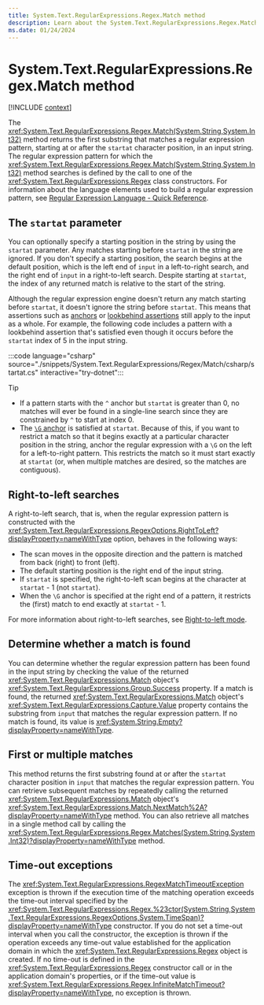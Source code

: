 ```yaml
---
title: System.Text.RegularExpressions.Regex.Match method
description: Learn about the System.Text.RegularExpressions.Regex.Match method.
ms.date: 01/24/2024
---
```

# System.Text.RegularExpressions.Regex.Match method

[!INCLUDE [context](includes/context.md)]

The <xref:System.Text.RegularExpressions.Regex.Match(System.String,System.Int32)> method returns the first substring that matches a regular expression pattern, starting at or after the `startat` character position, in an input string. The regular expression pattern for which the <xref:System.Text.RegularExpressions.Regex.Match(System.String,System.Int32)> method searches is defined by the call to one of the <xref:System.Text.RegularExpressions.Regex> class constructors. For information about the language elements used to build a regular expression pattern, see [Regular Expression Language - Quick Reference](../../standard/base-types/regular-expression-language-quick-reference.md).

## The `startat` parameter

You can optionally specify a starting position in the string by using the `startat` parameter. Any matches starting before `startat` in the string are ignored. If you don't specify a starting position, the search begins at the default position, which is the left end of `input` in a left-to-right search, and the right end of `input` in a right-to-left search. Despite starting at `startat`, the index of any returned match is relative to the start of the string.

Although the regular expression engine doesn't return any match starting before `startat`, it doesn't ignore the string before `startat`. This means that assertions such as [anchors](../../standard/base-types/anchors-in-regular-expressions.md) or [lookbehind assertions](../../standard/base-types/backtracking-in-regular-expressions.md#lookbehind-assertions) still apply to the input as a whole. For example, the following code includes a pattern with a lookbehind assertion that's satisfied even though it occurs before the `startat` index of 5 in the input string.

:::code language="csharp" source="./snippets/System.Text.RegularExpressions/Regex/Match/csharp/startat.cs" interactive="try-dotnet":::

> [!TIP]
>
> - If a pattern starts with the `^` anchor but `startat` is greater than 0, no matches will ever be found in a single-line search since they are constrained by `^` to start at index 0.
> - The [`\G` anchor](../../standard/base-types/anchors-in-regular-expressions.md#contiguous-matches-g) is satisfied at `startat`. Because of this, if you want to restrict a match so that it begins exactly at a particular character position in the string, anchor the regular expression with a `\G` on the left for a left-to-right pattern. This restricts the match so it must start exactly at `startat` (or, when multiple matches are desired, so the matches are contiguous).

## Right-to-left searches

A right-to-left search, that is, when the regular expression pattern is constructed with the <xref:System.Text.RegularExpressions.RegexOptions.RightToLeft?displayProperty=nameWithType> option, behaves in the following ways:

- The scan moves in the opposite direction and the pattern is matched from back (right) to front (left).
- The default starting position is the right end of the input string.
- If `startat` is specified, the right-to-left scan begins at the character at `startat` - 1 (not `startat`).
- When the `\G` anchor is specified at the right end of a pattern, it restricts the (first) match to end exactly at `startat` - 1.

For more information about right-to-left searches, see [Right-to-left mode](../../standard/base-types/regular-expression-options.md#right-to-left-mode).

## Determine whether a match is found

You can determine whether the regular expression pattern has been found in the input string by checking the value of the returned <xref:System.Text.RegularExpressions.Match> object's <xref:System.Text.RegularExpressions.Group.Success> property. If a match is found, the returned <xref:System.Text.RegularExpressions.Match> object's <xref:System.Text.RegularExpressions.Capture.Value> property contains the substring from `input` that matches the regular expression pattern. If no match is found, its value is <xref:System.String.Empty?displayProperty=nameWithType>.

## First or multiple matches

This method returns the first substring found at or after the `startat` character position in `input` that matches the regular expression pattern. You can retrieve subsequent matches by repeatedly calling the returned <xref:System.Text.RegularExpressions.Match> object's <xref:System.Text.RegularExpressions.Match.NextMatch%2A?displayProperty=nameWithType> method. You can also retrieve all matches in a single method call by calling the <xref:System.Text.RegularExpressions.Regex.Matches(System.String,System.Int32)?displayProperty=nameWithType> method.

## Time-out exceptions

The <xref:System.Text.RegularExpressions.RegexMatchTimeoutException> exception is thrown if the execution time of the matching operation exceeds the time-out interval specified by the <xref:System.Text.RegularExpressions.Regex.%23ctor(System.String,System.Text.RegularExpressions.RegexOptions,System.TimeSpan)?displayProperty=nameWithType> constructor. If you do not set a time-out interval when you call the constructor, the exception is thrown if the operation exceeds any time-out value established for the application domain in which the <xref:System.Text.RegularExpressions.Regex> object is created. If no time-out is defined in the <xref:System.Text.RegularExpressions.Regex> constructor call or in the application domain's properties, or if the time-out value is <xref:System.Text.RegularExpressions.Regex.InfiniteMatchTimeout?displayProperty=nameWithType>, no exception is thrown.
